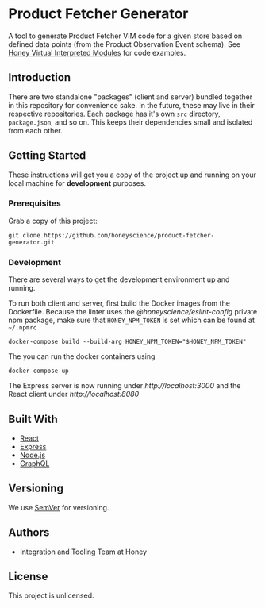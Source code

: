 # Product Fetcher Generator

A tool to generate Product Fetcher VIM code for a given store based on defined data points
(from the Product Observation Event schema). See
[Honey Virtual Interpreted Modules](https://github.com/honeyscience/honey-store-vims/tree/master/vims-v2) for code
examples.

## Introduction

There are two standalone "packages" (client and server) bundled together in this repository for convenience sake. In the
future, these may live in their respective repositories. Each package has it's own `src` directory, `package.json`,
and so on. This keeps their dependencies small and isolated from each other.

## Getting Started

These instructions will get you a copy of the project up and running on your local machine for **development** purposes.

### Prerequisites

Grab a copy of this project:

```
git clone https://github.com/honeyscience/product-fetcher-generator.git
```

### Development

There are several ways to get the development environment up and running.

To run both client and server, first build the Docker images from the Dockerfile. Because the linter uses the 
*@honeyscience/eslint-config* private npm package, make sure that `HONEY_NPM_TOKEN` is set which can be found at 
`~/.npmrc`

```
docker-compose build --build-arg HONEY_NPM_TOKEN="$HONEY_NPM_TOKEN"
```

The you can run the docker containers using

```
docker-compose up
```

The Express server is now running under *http://localhost:3000* and the React client under *http://localhost:8080*

## Built With

* [React](https://reactjs.org/)
* [Express](https://expressjs.com/en/4x/api.html)
* [Node.js](https://nodejs.org/dist/latest-v8.x/docs/api/)
* [GraphQL](https://graphql.org/)

## Versioning

We use [SemVer](http://semver.org/) for versioning.

## Authors

* Integration and Tooling Team at Honey

## License

This project is unlicensed.

